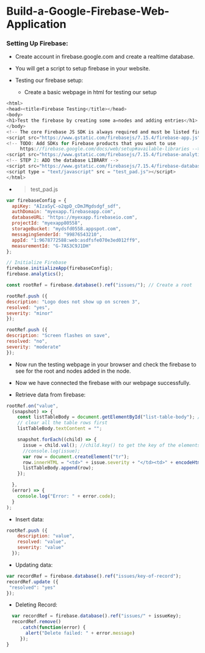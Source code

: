 # Build-a-Google-Firebase-Web-Application

### Setting Up Firebase:
- Create account in firebase.google.com and create a realtime database.
- You will get a script to setup firebase in your website.

- Testing our firebase setup:
  - Create a basic webpage in html for testing our setup
```javascript
<html>
<head><title>Firebase Testing</title></head>
<body>
<h1>Test the firebase by creating some a=nodes and adding entries</h1>
</body>
<!-- The core Firebase JS SDK is always required and must be listed first -->
<script src="https://www.gstatic.com/firebasejs/7.15.4/firebase-app.js"></script>
<!-- TODO: Add SDKs for Firebase products that you want to use
     https://firebase.google.com/docs/web/setup#available-libraries -->
<script src="https://www.gstatic.com/firebasejs/7.15.4/firebase-analytics.js"></script>
<!-- STEP 2: ADD the database LIBRARY -->
<script src="https://www.gstatic.com/firebasejs/7.15.4/firebase-database.js"></script>
<script type = "text/javascript" src = "test_pad.js"></script>
</html>
```
  - > test_pad.js
  ```javascript
  var firebaseConfig = {
    apiKey: "AIzaSyC-o2qpD_cDmJMgdsdgf_sdf",
    authDomain: "myexapp.firebaseapp.com",
    databaseURL: "https://myexapp.firebaseio.com",
    projectId: "myexapp80558",
    storageBucket: "mydsfd0558.appspot.com",
    messagingSenderId: "99876543210",
    appId: "1:9678772588:web:asdfsfe070e3ed012ff9",
    measurementId: "G-7AS3C9J1DH"
  };

// Initialize Firebase
firebase.initializeApp(firebaseConfig);
firebase.analytics();

const rootRef = firebase.database().ref("issues/"); // Create a root

rootRef.push ({
  description: "Logo does not show up on screen 3",
  resolved: "yes",
  severity: "minor"
});

rootRef.push ({
  description: "Screen flashes on save",
  resolved: "no",
  severity: "moderate"
});
  ```
  - Now run the testing webpage in your browser and check the firebase to see for the root and nodes added in the node.
  - Now we have connected the firebase with our webpage successfully.
  
- Retrieve data from firebase:
```javascript
rootRef.on("value",
  (snapshot) => {
    const listTableBody = document.getElementById("list-table-body"); // Select a table with id for populating the data 
    // clear all the table rows first
    listTableBody.textContent = "";

    snapshot.forEach((child) => {
      issue = child.val(); //child.key() to get the key of the elements
      //console.log(issue);
      var row = document.createElement("tr");
      row.innerHTML = "<td>" + issue.severity + "</td><td>" + encodeHtml(issue.description) + "</td><td>" + issue.resolved + "</td>";
      listTableBody.append(row);
    });

  },
  (error) => {
    console.log("Error: " + error.code);
  }
);
```
- Insert data:
```javascript
rootRef.push ({
    description: "value",
    resolved: "value",
    severity: "value"
  });
 ```
 - Updating data:
 ```javascript
var recordRef = firebase.database().ref("issues/key-of-record");
recordRef.update ({
  "resolved": "yes"
});
```
- Deleting Record:
```javascript
  var recordRef = firebase.database().ref("issues/" + issueKey);
  recordRef.remove()
     .catch(function(error) {
       alert("Delete failed: " + error.message)
     });
}
```
